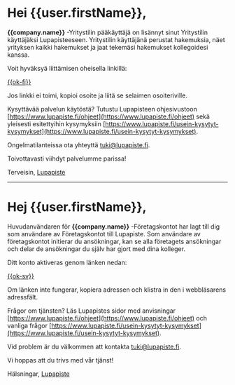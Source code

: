 # Hei {{user.firstName}},

**{{company.name}}** -Yritystilin p&auml;&auml;k&auml;ytt&auml;j&auml; on lis&auml;nnyt sinut Yritystilin k&auml;ytt&auml;j&auml;ksi Lupapisteeseen. Yritystilin k&auml;ytt&auml;j&auml;n&auml; perustat hakemuksia, n&auml;et yrityksen kaikki hakemukset ja jaat tekem&auml;si hakemukset kollegoidesi kanssa.

Voit hyv&auml;ksy&auml; liitt&auml;misen oheisella linkill&auml;:

  [{{ok-fi}}]({{ok-fi}})

Jos linkki ei toimi, kopioi osoite ja liit&auml; se selaimen osoiteriville.

Kysytt&auml;v&auml;&auml; palvelun k&auml;yt&ouml;st&auml;? Tutustu Lupapisteen ohjesivustoon [https://www.lupapiste.fi/ohjeet](https://www.lupapiste.fi/ohjeet) sek&auml; yleisesti esitettyihin kysymyksiin [https://www.lupapiste.fi/usein-kysytyt-kysymykset](https://www.lupapiste.fi/usein-kysytyt-kysymykset).

Ongelmatilanteissa ota yhteytt&auml; tuki@lupapiste.fi.

Toivottavasti viihdyt palvelumme parissa!

Terveisin,
[Lupapiste](https://www.lupapiste.fi/)

---

# Hej {{user.firstName}},

Huvudanv&auml;ndaren f&ouml;r **{{company.name}}** -F&ouml;retagskontot har lagt till dig som anv&auml;ndare av F&ouml;retagskontot till Lupapiste. Som anv&auml;ndare av f&ouml;retagskontot initierar du ans&ouml;kningar, kan se alla f&ouml;retagets ans&ouml;kningar och delar de ans&ouml;kningar du sj&auml;lv har gjort med dina kolleger.

Ditt konto aktiveras genom l&auml;nken nedan:

  [{{ok-sv}}]({{ok-sv}})

Om l&auml;nken inte fungerar, kopiera adressen och klistra in den i webbl&auml;sarens adressf&auml;lt.

Fr&aring;gor om tj&auml;nsten? L&auml;s Lupapistes sidor med anvisningar [https://www.lupapiste.fi/ohjeet](https://www.lupapiste.fi/ohjeet) och vanliga fr&aring;gor [https://www.lupapiste.fi/usein-kysytyt-kysymykset](https://www.lupapiste.fi/usein-kysytyt-kysymykset).

Vid problem &auml;r du v&auml;lkommen att kontakta tuki@lupapiste.fi.

Vi hoppas att du trivs med v&aring;r tj&auml;nst!

Hälsningar,
[Lupapiste](https://www.lupapiste.fi/)
